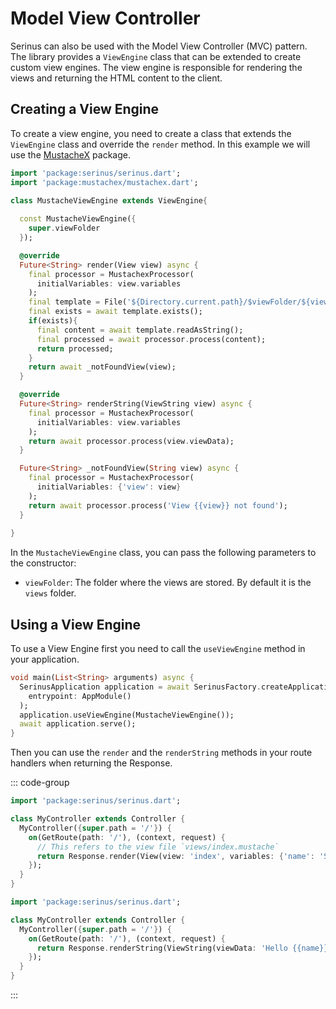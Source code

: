 # Model View Controller

Serinus can also be used with the Model View Controller (MVC) pattern. The library provides a `ViewEngine` class that can be extended to create custom view engines. The view engine is responsible for rendering the views and returning the HTML content to the client.

## Creating a View Engine

To create a view engine, you need to create a class that extends the `ViewEngine` class and override the `render` method.
In this example we will use the [MustacheX](https://pub.dev/packages/mustachex) package.

```dart
import 'package:serinus/serinus.dart';
import 'package:mustachex/mustachex.dart';

class MustacheViewEngine extends ViewEngine{
  
  const MustacheViewEngine({
    super.viewFolder
  });

  @override
  Future<String> render(View view) async {
    final processor = MustachexProcessor(
      initialVariables: view.variables
    );
    final template = File('${Directory.current.path}/$viewFolder/${view.view}.mustache');
    final exists = await template.exists();
    if(exists){
      final content = await template.readAsString();
      final processed = await processor.process(content);
      return processed;
    }
    return await _notFoundView(view);
  }

  @override
  Future<String> renderString(ViewString view) async {
    final processor = MustachexProcessor(
      initialVariables: view.variables
    );
    return await processor.process(view.viewData);
  }

  Future<String> _notFoundView(String view) async {
    final processor = MustachexProcessor(
      initialVariables: {'view': view}
    );
    return await processor.process('View {{view}} not found');
  }
  
}
```

In the `MustacheViewEngine` class, you can pass the following parameters to the constructor:

- `viewFolder`: The folder where the views are stored. By default it is the `views` folder.

## Using a View Engine

To use a View Engine first you need to call the `useViewEngine` method in your application.

```dart
void main(List<String> arguments) async {
  SerinusApplication application = await SerinusFactory.createApplication(
    entrypoint: AppModule()
  );
  application.useViewEngine(MustacheViewEngine());
  await application.serve();
}
```

Then you can use the `render` and the `renderString` methods in your route handlers when returning the Response.

::: code-group
```dart [Render]
import 'package:serinus/serinus.dart';

class MyController extends Controller {
  MyController({super.path = '/'}) {
    on(GetRoute(path: '/'), (context, request) {
      // This refers to the view file `views/index.mustache`
      return Response.render(View(view: 'index', variables: {'name': 'Serinus'}));
    });
  }
}
```

```dart [RenderString]
import 'package:serinus/serinus.dart';

class MyController extends Controller {
  MyController({super.path = '/'}) {
    on(GetRoute(path: '/'), (context, request) {
      return Response.renderString(ViewString(viewData: 'Hello {{name}}', variables: {'name': 'Serinus'}));
    });
  }
}
```
:::